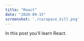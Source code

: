 ```yaml
---
title: "React"
date: "2020-09-15"
screenshot: './carapace_kill.png'
---
```


In this post you'll learn React.
